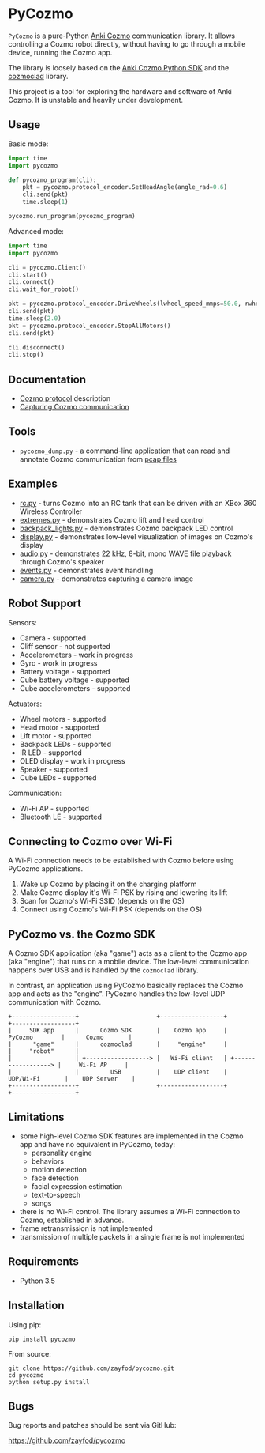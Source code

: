 PyCozmo
=======

`PyCozmo` is a pure-Python [Anki Cozmo](https://anki.com/en-us/cozmo.html) communication library. It allows controlling
a Cozmo robot directly, without having to go through a mobile device, running the Cozmo app.

The library is loosely based on the [Anki Cozmo Python SDK](https://github.com/anki/cozmo-python-sdk) and the
[cozmoclad](https://pypi.org/project/cozmoclad/) library.

This project is a tool for exploring the hardware and software of Anki Cozmo. It is unstable and heavily under
development.


Usage
-----

Basic mode:
```python
import time
import pycozmo

def pycozmo_program(cli):
    pkt = pycozmo.protocol_encoder.SetHeadAngle(angle_rad=0.6)
    cli.send(pkt)
    time.sleep(1)

pycozmo.run_program(pycozmo_program)
```

Advanced mode:
```python
import time
import pycozmo

cli = pycozmo.Client()
cli.start()
cli.connect()
cli.wait_for_robot()

pkt = pycozmo.protocol_encoder.DriveWheels(lwheel_speed_mmps=50.0, rwheel_speed_mmps=50.0) 
cli.send(pkt)
time.sleep(2.0)
pkt = pycozmo.protocol_encoder.StopAllMotors()
cli.send(pkt)

cli.disconnect()
cli.stop()
```


Documentation
-------------

- [Cozmo protocol](docs/protocol.md) description
- [Capturing Cozmo communication](docs/capturing.md)


Tools
-----

- `pycozmo_dump.py` - a command-line application that can read and annotate Cozmo communication from
    [pcap files](https://en.wikipedia.org/wiki/Pcap)


Examples
--------

- [rc.py](examples/rc.py) - turns Cozmo into an RC tank that can be driven with an XBox 360 Wireless Controller
- [extremes.py](examples/extremes.py) - demonstrates Cozmo lift and head control
- [backpack_lights.py](examples/backpack_lights.py) - demonstrates Cozmo backpack LED control
- [display.py](examples/display.py) - demonstrates low-level visualization of images on Cozmo's display
- [audio.py](examples/audio.py) - demonstrates 22 kHz, 8-bit, mono WAVE file playback through Cozmo's speaker 
- [events.py](examples/events.py) - demonstrates event handling
- [camera.py](examples/camera.py) - demonstrates capturing a camera image 


Robot Support
-------------

Sensors:
- Camera - supported
- Cliff sensor - not supported
- Accelerometers - work in progress
- Gyro - work in progress
- Battery voltage - supported
- Cube battery voltage - supported
- Cube accelerometers - supported

Actuators:
- Wheel motors - supported
- Head motor - supported
- Lift motor - supported
- Backpack LEDs - supported
- IR LED - supported
- OLED display - work in progress
- Speaker - supported
- Cube LEDs - supported

Communication:
- Wi-Fi AP - supported
- Bluetooth LE - supported


Connecting to Cozmo over Wi-Fi
------------------------------

A Wi-Fi connection needs to be established with Cozmo before using PyCozmo applications.

1. Wake up Cozmo by placing it on the charging platform
2. Make Cozmo display it's Wi-Fi PSK by rising and lowering its lift
3. Scan for Cozmo's Wi-Fi SSID (depends on the OS)
4. Connect using Cozmo's Wi-Fi PSK (depends on the OS)


PyCozmo vs. the Cozmo SDK
-------------------------

A Cozmo SDK application (aka "game") acts as a client to the Cozmo app (aka "engine") that runs on a mobile device.
The low-level communication happens over USB and is handled by the `cozmoclad` library.

In contrast, an application using PyCozmo basically replaces the Cozmo app and acts as the "engine". PyCozmo handles
the low-level UDP communication with Cozmo.
   
```
+------------------+                      +------------------+                      +------------------+
|     SDK app      |      Cozmo SDK       |    Cozmo app     |       PyCozmo        |      Cozmo       |
|      "game"      |      cozmoclad       |     "engine"     |                      |     "robot"      |
|                  | +------------------> |   Wi-Fi client   | +------------------> |     Wi-Fi AP     |
|                  |         USB          |    UDP client    |      UDP/Wi-Fi       |    UDP Server    |
+------------------+                      +------------------+                      +------------------+
```


Limitations
-----------

- some high-level Cozmo SDK features are implemented in the Cozmo app and have no equivalent in PyCozmo, today:
    - personality engine
    - behaviors
    - motion detection
    - face detection
    - facial expression estimation
    - text-to-speech
    - songs
- there is no Wi-Fi control. The library assumes a Wi-Fi connection to Cozmo, established in advance.
- frame retransmission is not implemented
- transmission of multiple packets in a single frame is not implemented


Requirements
------------

- Python 3.5


Installation
------------

Using pip:

```
pip install pycozmo
```

From source:

```
git clone https://github.com/zayfod/pycozmo.git
cd pycozmo
python setup.py install
```

 
Bugs
----

Bug reports and patches should be sent via GitHub:

https://github.com/zayfod/pycozmo

